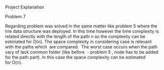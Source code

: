 Project Explanation

Problem 7

Regarding problem was solved in the same matter like problem 5 where the trie data structure was deployed. In this time however the time complexity is related directly with the length of the path n so the complexity can be estimated for O(n). The space complexity in considering case is relevant with the paths which  are compared.  The worst case occurs when the path vary of lack common folder (like before  - problem 5 , node has to be added for the path part). In this case the space complexity can be estimated for O(n).